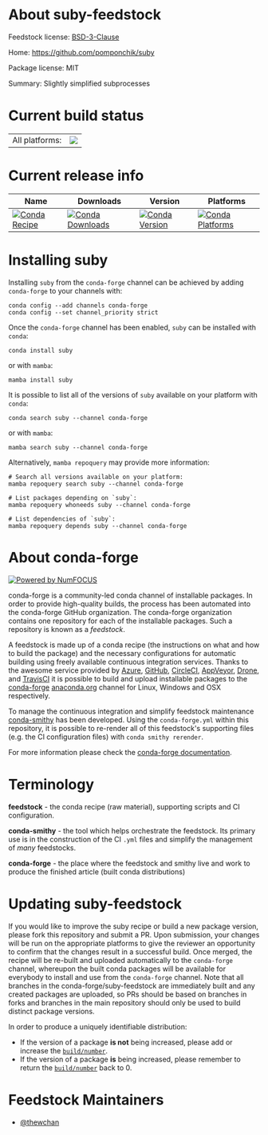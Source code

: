About suby-feedstock
====================

Feedstock license: [BSD-3-Clause](https://github.com/conda-forge/suby-feedstock/blob/main/LICENSE.txt)

Home: https://github.com/pomponchik/suby

Package license: MIT

Summary: Slightly simplified subprocesses

Current build status
====================


<table><tr><td>All platforms:</td>
    <td>
      <a href="https://dev.azure.com/conda-forge/feedstock-builds/_build/latest?definitionId=22003&branchName=main">
        <img src="https://dev.azure.com/conda-forge/feedstock-builds/_apis/build/status/suby-feedstock?branchName=main">
      </a>
    </td>
  </tr>
</table>

Current release info
====================

| Name | Downloads | Version | Platforms |
| --- | --- | --- | --- |
| [![Conda Recipe](https://img.shields.io/badge/recipe-suby-green.svg)](https://anaconda.org/conda-forge/suby) | [![Conda Downloads](https://img.shields.io/conda/dn/conda-forge/suby.svg)](https://anaconda.org/conda-forge/suby) | [![Conda Version](https://img.shields.io/conda/vn/conda-forge/suby.svg)](https://anaconda.org/conda-forge/suby) | [![Conda Platforms](https://img.shields.io/conda/pn/conda-forge/suby.svg)](https://anaconda.org/conda-forge/suby) |

Installing suby
===============

Installing `suby` from the `conda-forge` channel can be achieved by adding `conda-forge` to your channels with:

```
conda config --add channels conda-forge
conda config --set channel_priority strict
```

Once the `conda-forge` channel has been enabled, `suby` can be installed with `conda`:

```
conda install suby
```

or with `mamba`:

```
mamba install suby
```

It is possible to list all of the versions of `suby` available on your platform with `conda`:

```
conda search suby --channel conda-forge
```

or with `mamba`:

```
mamba search suby --channel conda-forge
```

Alternatively, `mamba repoquery` may provide more information:

```
# Search all versions available on your platform:
mamba repoquery search suby --channel conda-forge

# List packages depending on `suby`:
mamba repoquery whoneeds suby --channel conda-forge

# List dependencies of `suby`:
mamba repoquery depends suby --channel conda-forge
```


About conda-forge
=================

[![Powered by
NumFOCUS](https://img.shields.io/badge/powered%20by-NumFOCUS-orange.svg?style=flat&colorA=E1523D&colorB=007D8A)](https://numfocus.org)

conda-forge is a community-led conda channel of installable packages.
In order to provide high-quality builds, the process has been automated into the
conda-forge GitHub organization. The conda-forge organization contains one repository
for each of the installable packages. Such a repository is known as a *feedstock*.

A feedstock is made up of a conda recipe (the instructions on what and how to build
the package) and the necessary configurations for automatic building using freely
available continuous integration services. Thanks to the awesome service provided by
[Azure](https://azure.microsoft.com/en-us/services/devops/), [GitHub](https://github.com/),
[CircleCI](https://circleci.com/), [AppVeyor](https://www.appveyor.com/),
[Drone](https://cloud.drone.io/welcome), and [TravisCI](https://travis-ci.com/)
it is possible to build and upload installable packages to the
[conda-forge](https://anaconda.org/conda-forge) [anaconda.org](https://anaconda.org/)
channel for Linux, Windows and OSX respectively.

To manage the continuous integration and simplify feedstock maintenance
[conda-smithy](https://github.com/conda-forge/conda-smithy) has been developed.
Using the ``conda-forge.yml`` within this repository, it is possible to re-render all of
this feedstock's supporting files (e.g. the CI configuration files) with ``conda smithy rerender``.

For more information please check the [conda-forge documentation](https://conda-forge.org/docs/).

Terminology
===========

**feedstock** - the conda recipe (raw material), supporting scripts and CI configuration.

**conda-smithy** - the tool which helps orchestrate the feedstock.
                   Its primary use is in the construction of the CI ``.yml`` files
                   and simplify the management of *many* feedstocks.

**conda-forge** - the place where the feedstock and smithy live and work to
                  produce the finished article (built conda distributions)


Updating suby-feedstock
=======================

If you would like to improve the suby recipe or build a new
package version, please fork this repository and submit a PR. Upon submission,
your changes will be run on the appropriate platforms to give the reviewer an
opportunity to confirm that the changes result in a successful build. Once
merged, the recipe will be re-built and uploaded automatically to the
`conda-forge` channel, whereupon the built conda packages will be available for
everybody to install and use from the `conda-forge` channel.
Note that all branches in the conda-forge/suby-feedstock are
immediately built and any created packages are uploaded, so PRs should be based
on branches in forks and branches in the main repository should only be used to
build distinct package versions.

In order to produce a uniquely identifiable distribution:
 * If the version of a package **is not** being increased, please add or increase
   the [``build/number``](https://docs.conda.io/projects/conda-build/en/latest/resources/define-metadata.html#build-number-and-string).
 * If the version of a package **is** being increased, please remember to return
   the [``build/number``](https://docs.conda.io/projects/conda-build/en/latest/resources/define-metadata.html#build-number-and-string)
   back to 0.

Feedstock Maintainers
=====================

* [@thewchan](https://github.com/thewchan/)

